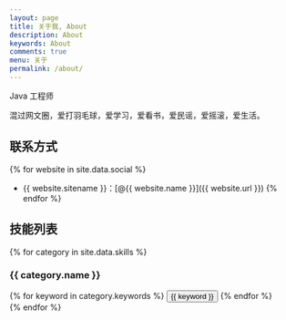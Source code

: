 ```yaml
---
layout: page
title: 关于我, About
description: About
keywords: About
comments: true
menu: 关于
permalink: /about/
---
```


Java 工程师

混过网文圈，爱打羽毛球，爱学习，爱看书，爱民谣，爱摇滚，爱生活。

## 联系方式

{% for website in site.data.social %}
* {{ website.sitename }}：[@{{ website.name }}]({{ website.url }})
{% endfor %}

## 技能列表

{% for category in site.data.skills %}
### {{ category.name }}
<div class="btn-inline">
{% for keyword in category.keywords %}
<button class="btn btn-outline" type="button">{{ keyword }}</button>
{% endfor %}
</div>
{% endfor %}
